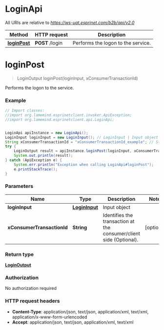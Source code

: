 # LoginApi

All URIs are relative to *https://ws-uat.esprinet.com/b2b/api/v2.0*

Method | HTTP request | Description
------------- | ------------- | -------------
[**loginPost**](LoginApi.md#loginPost) | **POST** /login | Performs the logon to the service.


<a name="loginPost"></a>
# **loginPost**
> LoginOutput loginPost(loginInput, xConsumerTransactionId)

Performs the logon to the service.

### Example
```java
// Import classes:
//import org.lamemind.esprinetclient.invoker.ApiException;
//import org.lamemind.esprinetclient.api.LoginApi;


LoginApi apiInstance = new LoginApi();
LoginInput loginInput = new LoginInput(); // LoginInput | Input object
String xConsumerTransactionId = "xConsumerTransactionId_example"; // String | Identifies the transaction at the consumer/client side (Optional).
try {
    LoginOutput result = apiInstance.loginPost(loginInput, xConsumerTransactionId);
    System.out.println(result);
} catch (ApiException e) {
    System.err.println("Exception when calling LoginApi#loginPost");
    e.printStackTrace();
}
```

### Parameters

Name | Type | Description  | Notes
------------- | ------------- | ------------- | -------------
 **loginInput** | [**LoginInput**](LoginInput.md)| Input object |
 **xConsumerTransactionId** | **String**| Identifies the transaction at the consumer/client side (Optional). | [optional]

### Return type

[**LoginOutput**](LoginOutput.md)

### Authorization

No authorization required

### HTTP request headers

 - **Content-Type**: application/json, text/json, application/xml, text/xml, application/x-www-form-urlencoded
 - **Accept**: application/json, text/json, application/xml, text/xml

